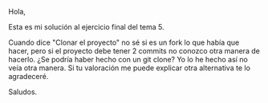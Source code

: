 Hola,

Esta es mi solución al ejercicio final del tema 5.

Cuando dice "Clonar el proyecto" no sé si es un fork lo que había que hacer, pero si el proyecto debe tener 2 commits no conozco otra manera de hacerlo. ¿Se podría haber hecho con un git clone? Yo lo he hecho así no veía otra manera. Si tu valoración me puede explicar otra alternativa te lo agradeceré.

Saludos.
